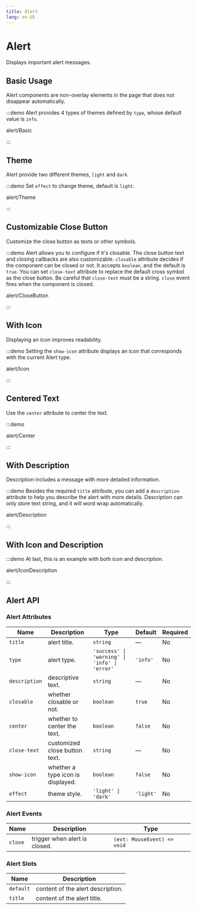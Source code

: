 ```yaml
---
title: Alert
lang: en-US
---
```


# Alert

Displays important alert messages.

## Basic Usage

Alert components are non-overlay elements in the page that does not disappear automatically.

:::demo Alert provides 4 types of themes defined by `type`, whose default value is `info`.

alert/Basic

:::

## Theme

Alert provide two different themes, `light` and `dark`.

:::demo Set `effect` to change theme, default is `light`.

alert/Theme

:::

## Customizable Close Button

Customize the close button as texts or other symbols.

:::demo Alert allows you to configure if it's closable. The close button text and closing callbacks are also customizable. `closable` attribute decides if the component can be closed or not. It accepts `boolean`, and the default is `true`. You can set `close-text` attribute to replace the default cross symbol as the close button. Be careful that `close-text` must be a string. `close` event fires when the component is closed.

alert/CloseButton

:::

## With Icon

Displaying an icon improves readability.

:::demo Setting the `show-icon` attribute displays an icon that corresponds with the current Alert type.

alert/Icon

:::

## Centered Text

Use the `center` attribute to center the text.

:::demo

alert/Center

:::

## With Description

Description includes a message with more detailed information.

:::demo Besides the required `title` attribute, you can add a `description` attribute to help you describe the alert with more details. Description can only store text string, and it will word wrap automatically.

alert/Description

:::

## With Icon and Description

:::demo At last, this is an example with both icon and description.

alert/IconDescription

:::

## Alert API

### Alert Attributes

| Name          | Description                       | Type                                          | Default   | Required |
| ------------- | --------------------------------- | --------------------------------------------- | --------- | -------- |
| `title`       | alert title.                      | `string`                                      | —         | No       |
| `type`        | alert type.                       | `'success' \| 'warning' \| 'info' \| 'error'` | `'info'`  | No       |
| `description` | descriptive text.                 | `string`                                      | —         | No       |
| `closable`    | whether closable or not.          | `boolean`                                     | `true`    | No       |
| `center`      | whether to center the text.       | `boolean`                                     | `false`   | No       |
| `close-text`  | customized close button text.     | `string`                                      | —         | No       |
| `show-icon`   | whether a type icon is displayed. | `boolean`                                     | `false`   | No       |
| `effect`      | theme style.                      | `'light' \| 'dark'`                           | `'light'` | No       |

### Alert Events

| Name    | Description                   | Type                        |
| ------- | ----------------------------- | --------------------------- |
| `close` | trigger when alert is closed. | `(evt: MouseEvent) => void` |

### Alert Slots

| Name      | Description                       |
| --------- | --------------------------------- |
| `default` | content of the alert description. |
| `title`   | content of the alert title.       |
